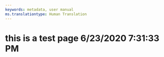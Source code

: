 ```yaml
---
keywords: metadata, user manual
ms.translationtype: Human Translation
---
```

# this is a test page 6/23/2020 7:31:33 PM